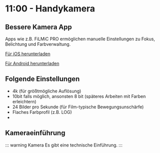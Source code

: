 # 11:00 - Handykamera 

## Bessere Kamera App

Apps wie z.B. FiLMiC PRO ermöglichen manuelle Einstellungen zu Fokus, Belichtung und Farbverwaltung.

[Für iOS herunterladen](https://apps.apple.com/de/app/filmic-pro-profi-video-kamera/id436577167)

[Für Android herunterladen](https://play.google.com/store/apps/details?id=com.filmic.filmicpro&hl=de&gl=UShttps://play.google.com/store/apps/details?id=com.filmic.filmicpro&hl=de&gl=US)


## Folgende Einstellungen

- 4k (für größtmögliche Auflösung)
- 10bit falls möglich, ansonsten 8 bit (späteres Arbeiten mit Farben erleichtern)
- 24 Bilder pro Sekunde (für Film-typische Bewegungsunschärfe)
- Flaches Farbprofil (z.B. LOG)
- 
## Kameraeinführung

::: warning Kamera
Es gibt eine technische Einführung.
:::
